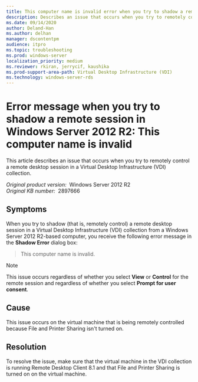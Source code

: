 ```yaml
---
title: This computer name is invalid error when you try to shadow a remote session in Windows Server 2012 R2
description: Describes an issue that occurs when you try to remotely control a remote desktop session in a Virtual Desktop Infrastructure (VDI) collection. Provides a resolution.
ms.date: 09/14/2020
author: Deland-Han
ms.author: delhan
manager: dscontentpm
audience: itpro
ms.topic: troubleshooting
ms.prod: windows-server
localization_priority: medium
ms.reviewer: rkiran, jerrycif, kaushika
ms.prod-support-area-path: Virtual Desktop Infrastructure (VDI)
ms.technology: windows-server-rds
---
```

# Error message when you try to shadow a remote session in Windows Server 2012 R2: This computer name is invalid

This article describes an issue that occurs when you try to remotely control a remote desktop session in a Virtual Desktop Infrastructure (VDI) collection.

_Original product version:_ &nbsp;Windows Server 2012 R2  
_Original KB number:_ &nbsp;2897666

## Symptoms

When you try to shadow (that is, remotely control) a remote desktop session in a Virtual Desktop Infrastructure (VDI) collection from a Windows Server 2012 R2-based computer, you receive the following error message in the **Shadow Error** dialog box:

> This computer name is invalid.

> [!NOTE]
> This issue occurs regardless of whether you select **View** or **Control** for the remote session and regardless of whether you select **Prompt for user consent**.

## Cause

This issue occurs on the virtual machine that is being remotely controlled because File and Printer Sharing isn't turned on.

## Resolution

To resolve the issue, make sure that the virtual machine in the VDI collection is running Remote Desktop Client 8.1 and that File and Printer Sharing is turned on on the virtual machine.
